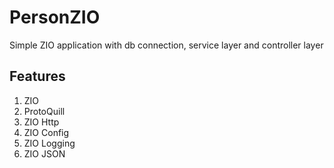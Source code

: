 # PersonZIO

Simple ZIO application with db connection, service layer and controller layer

## Features
1. ZIO
1. ProtoQuill
1. ZIO Http
1. ZIO Config
1. ZIO Logging
1. ZIO JSON
